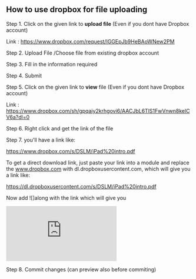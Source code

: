 ## How to use dropbox for file uploading 

Step 1. Click on the given link to **upload file** (Even if you dont have Dropbox account)

Link : https://www.dropbox.com/request/IGGEpJb9HeBAoWNew2PM

Step 2. Upload File /Choose file from existing dropbox account

Step 3. Fill in the information required

Step 4. Submit

Step 5. Click on the given link to **view** file (Even if you dont have Dropbox account)

Link : https://www.dropbox.com/sh/gpqajy2krhgovi6/AACJbL6TlS1FwVnwn8kelCV6a?dl=0

Step 6. Right click and get the link of the file

Step 7. you'll have a link like:

https://www.dropbox.com/s/DSLM/iPad%20intro.pdf

To get a direct download link, just paste your link into a module and replace the www.dropbox.com with dl.dropboxusercontent.com, which will give you a link like:

https://dl.dropboxusercontent.com/s/DSLM/iPad%20intro.pdf

Now add ![]along with the link
which will give you

![](https://dl.dropboxusercontent.com/s/DSLM/iPad%20intro.pdf)

Step 8. Commit changes (can preview also before commiting)

